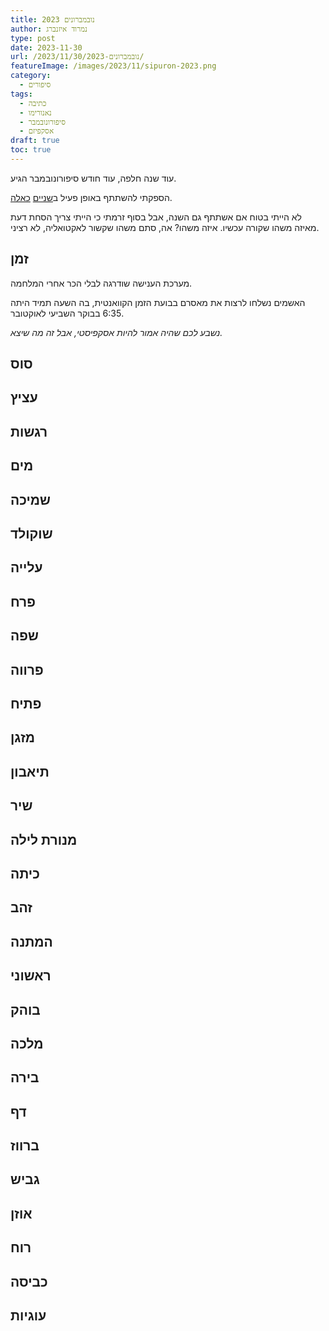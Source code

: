 ```yaml
---
title: נובמברונים 2023
author: נמרוד איזנברג
type: post
date: 2023-11-30
url: /2023/11/30/נובמברונים-2023/
featureImage: /images/2023/11/sipuron-2023.png
category:
  - סיפורים
tags:
  - כתיבה
  - נאנורימו
  - סיפורונובמבר
  - אסקפיזם
draft: true
toc: true
---
```

עוד שנה חלפה, עוד חודש סיפורונובמבר הגיע.

הספקתי להשתתף באופן פעיל ב[שניים](/2020/11/30/נובמברונים-2020/) [כאלה](/2022/11/30/נובמברונים-2022/).

לא הייתי בטוח אם אשתתף גם השנה, אבל בסוף זרמתי כי הייתי צריך הסחת דעת מאיזה משהו שקורה עכשיו. איזה משהו? אה, סתם משהו שקשור לאקטואליה, לא רציני.
## זמן
מערכת הענישה שודרגה לבלי הכר אחרי המלחמה.

האשמים נשלחו לרצות את מאסרם בבועת הזמן הקוואנטית, בה השעה תמיד היתה 6:35 בבוקר השביעי לאוקטובר.

*נשבע לכם שהיה אמור להיות אסקפיסטי, אבל זה מה שיצא.*
## סוס
## עציץ
## רגשות
## מים
## שמיכה
## שוקולד
## עלייה
## פרח
## שפה
## פרווה
## פתיח
## מזגן
## תיאבון
## שיר
## מנורת לילה
## כיתה
## זהב
## המתנה
## ראשוני
## בוהק
## מלכה
## בירה
## דף
## ברווז
## גביש
## אוזן
## רוח
## כביסה
## עוגיות